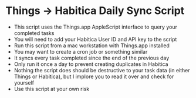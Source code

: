 # Things -> Habitica Daily Sync Script

* This script uses the Things.app AppleScript interface to query your completed tasks
* You will need to add your Habitica User ID and API key to the script
* Run this script from a mac workstation with Things.app installed
* You may want to create a cron job or something similar
* It syncs every task completed since the end of the previous day
* Only run it once a day to prevent creating duplicates in Habitica
* Nothing the script does should be destructive to your task data (in either Things or Habitica), but I implore you to read it over and check for yourself
* Use this script at your own risk
